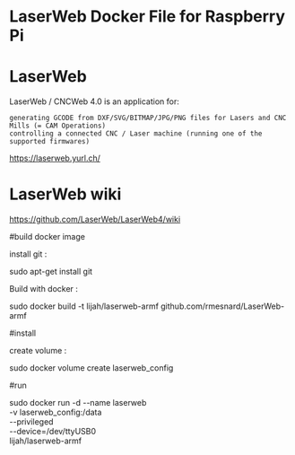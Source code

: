 # LaserWeb Docker File for Raspberry Pi 

# LaserWeb 

LaserWeb / CNCWeb 4.0 is an application for:

    generating GCODE from DXF/SVG/BITMAP/JPG/PNG files for Lasers and CNC Mills (= CAM Operations)
    controlling a connected CNC / Laser machine (running one of the supported firmwares)


https://laserweb.yurl.ch/

# LaserWeb  wiki

https://github.com/LaserWeb/LaserWeb4/wiki


#build docker image

install git : 

sudo apt-get install git

Build with docker :

sudo docker build -t lijah/laserweb-armf github.com/rmesnard/LaserWeb-armf

#install

create volume :

sudo docker volume create laserweb_config

#run 

sudo docker run -d --name laserweb \
-v laserweb_config:/data \
--privileged \
--device=/dev/ttyUSB0 \
lijah/laserweb-armf




